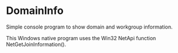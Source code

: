 # DomainInfo
Simple console program to show domain and workgroup information.

This Windows native program uses the Win32 NetApi function NetGetJoinInformation().
